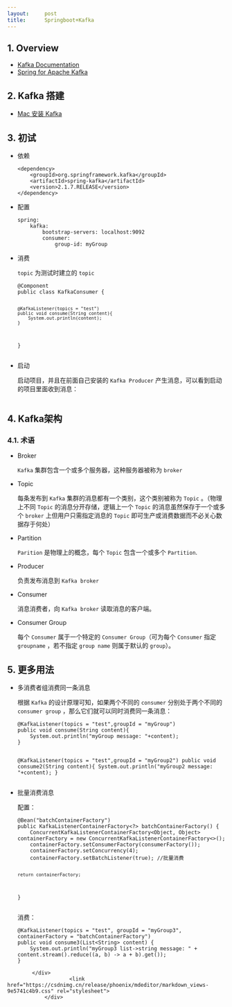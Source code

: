 ```yaml
---
layout:     post
title:      Springboot+Kafka
---
```

<div id="article_content" class="article_content clearfix csdn-tracking-statistics" data-pid="blog" data-mod="popu_307" data-dsm="post">
								            <div id="content_views" class="markdown_views prism-atom-one-dark">
							<!-- flowchart 箭头图标 勿删 -->
							<svg xmlns="http://www.w3.org/2000/svg" style="display: none;"><path stroke-linecap="round" d="M5,0 0,2.5 5,5z" id="raphael-marker-block" style="-webkit-tap-highlight-color: rgba(0, 0, 0, 0);"></path></svg>
							<h2><a id="1_Overview_0"></a>1. Overview</h2>
<ul>
<li><a href="http://kafka.apache.org/documentation/" rel="nofollow">Kafka Documentation</a></li>
<li><a href="https://docs.spring.io/spring-kafka/reference/html/" rel="nofollow">Spring for Apache Kafka</a></li>
</ul>
<h2><a id="2_Kafka__5"></a>2. Kafka 搭建</h2>
<ul>
<li><a href="https://blog.csdn.net/MyHerux/article/details/84108223" rel="nofollow">Mac 安装 Kafka</a></li>
</ul>
<h2><a id="3__9"></a>3. 初试</h2>
<ul>
<li>
<p>依赖</p>
<pre><code>&lt;dependency&gt;
    &lt;groupId&gt;org.springframework.kafka&lt;/groupId&gt;
    &lt;artifactId&gt;spring-kafka&lt;/artifactId&gt;
    &lt;version&gt;2.1.7.RELEASE&lt;/version&gt;
&lt;/dependency&gt;
</code></pre>
</li>
<li>
<p>配置</p>
<pre><code>spring:
    kafka:
        bootstrap-servers: localhost:9092
        consumer:
            group-id: myGroup
</code></pre>
</li>
<li>
<p>消费</p>
<p><code>topic</code> 为测试时建立的 <code>topic</code></p>
<pre><code>@Component
public class KafkaConsumer {

    @KafkaListener(topics = "test")
    public void consume(String content){
        System.out.println(content);
    }
}
</code></pre>
</li>
<li>
<p>启动</p>
<p>启动项目，并且在前面自己安装的 <code>Kafka Producer</code> 产生消息，可以看到启动的项目里面收到消息：</p>
<p><img src="http://cdn.heroxu.com/20181115154227642642510.png" alt=""></p>
</li>
</ul>
<h2><a id="4_Kafka_53"></a>4. Kafka架构</h2>
<h3><a id="41__55"></a>4.1. 术语</h3>
<ul>
<li>
<p>Broker</p>
<p><code>Kafka</code> 集群包含一个或多个服务器，这种服务器被称为 <code>broker</code></p>
</li>
<li>
<p>Topic</p>
<p>每条发布到 <code>Kafka</code> 集群的消息都有一个类别，这个类别被称为 <code>Topic</code> 。（物理上不同 <code>Topic</code> 的消息分开存储，逻辑上一个 <code>Topic</code> 的消息虽然保存于一个或多个 <code>broker</code> 上但用户只需指定消息的 <code>Topic</code> 即可生产或消费数据而不必关心数据存于何处）</p>
</li>
<li>
<p>Partition</p>
<p><code>Parition</code> 是物理上的概念，每个 <code>Topic</code> 包含一个或多个 <code>Partition</code>.</p>
</li>
<li>
<p>Producer</p>
<p>负责发布消息到 <code>Kafka broker</code></p>
</li>
<li>
<p>Consumer</p>
<p>消息消费者，向 <code>Kafka broker</code> 读取消息的客户端。</p>
</li>
<li>
<p>Consumer Group</p>
<p>每个 <code>Consumer</code> 属于一个特定的 <code>Consumer Group</code>（可为每个 <code>Consumer</code> 指定 <code>groupname</code> ，若不指定 <code>group name</code> 则属于默认的 <code>group</code>）。</p>
</li>
</ul>
<h2><a id="5__82"></a>5. 更多用法</h2>
<ul>
<li>
<p>多消费者组消费同一条消息</p>
<p>根据 <code>Kafka</code> 的设计原理可知，如果两个不同的 <code>consumer</code> 分别处于两个不同的 <code>consumer group</code> ，那么它们就可以同时消费同一条消息：</p>
<pre><code>@KafkaListener(topics = "test",groupId = "myGroup")
public void consume(String content){
    System.out.println("myGroup message: "+content);
}

@KafkaListener(topics = "test",groupId = "myGroup2")
public void consume2(String content){
    System.out.println("myGroup2 message: "+content);
}
</code></pre>
</li>
<li>
<p>批量消费消息</p>
<p>配置：</p>
<pre><code>@Bean("batchContainerFactory")
public KafkaListenerContainerFactory&lt;?&gt; batchContainerFactory() {
    ConcurrentKafkaListenerContainerFactory&lt;Object, Object&gt; containerFactory = new ConcurrentKafkaListenerContainerFactory&lt;&gt;();
    containerFactory.setConsumerFactory(consumerFactory());
    containerFactory.setConcurrency(4);
    containerFactory.setBatchListener(true); //批量消费

    return containerFactory;
}
</code></pre>
<p>消费：</p>
<pre><code>@KafkaListener(topics = "test", groupId = "myGroup3", containerFactory = "batchContainerFactory")
public void consume3(List&lt;String&gt; content) {
    System.out.println("myGroup3 list-&gt;string message: " + content.stream().reduce((a, b) -&gt; a + b).get());
}
</code></pre>
</li>
</ul>

            </div>
						<link href="https://csdnimg.cn/release/phoenix/mdeditor/markdown_views-9e5741c4b9.css" rel="stylesheet">
                </div>